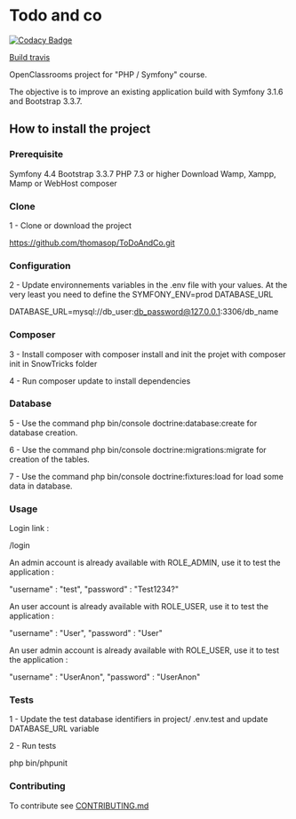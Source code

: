 # Todo and co

[![Codacy Badge](https://app.codacy.com/project/badge/Grade/ee45c5e82e914df7974c856c29cbd940)](https://www.codacy.com/gh/thomasop/ToDoAndCo/dashboard?utm_source=github.com&amp;utm_medium=referral&amp;utm_content=thomasop/ToDoAndCo&amp;utm_campaign=Badge_Grade)

[Build travis](https://travis-ci.com/thomasop/ToDoAndCo.svg?branch=dev)

OpenClassrooms project for "PHP / Symfony" course.

The objective is to improve an existing application build with Symfony 3.1.6 and Bootstrap 3.3.7.

## How to install the project

### Prerequisite

Symfony 4.4
Bootstrap 3.3.7
PHP 7.3 or higher
Download Wamp, Xampp, Mamp or WebHost
composer

### Clone

1 - Clone or download the project

https://github.com/thomasop/ToDoAndCo.git

### Configuration

2 - Update environnements variables in the .env file with your values. At the very least you need to define the SYMFONY_ENV=prod DATABASE_URL

DATABASE_URL=mysql://db_user:db_password@127.0.0.1:3306/db_name

### Composer

3 - Install composer with composer install and init the projet with composer init in SnowTricks folder

4 - Run composer update to install dependencies

### Database

5 - Use the command php bin/console doctrine:database:create for database creation.

6 - Use the command php bin/console doctrine:migrations:migrate for creation of the tables.

7 - Use the command php bin/console doctrine:fixtures:load for load some data in database.

### Usage

Login link :

/login

An admin account is already available with ROLE_ADMIN, use it to test the application :

"username" : "test",
"password" : "Test1234?"

An user account is already available with ROLE_USER, use it to test the application :

"username" : "User",
"password" : "User"

An user admin account is already available with ROLE_USER, use it to test the application :

"username" : "UserAnon",
"password" : "UserAnon"

### Tests

1 - Update the test database identifiers in project/ .env.test and update DATABASE_URL variable

2 - Run tests

php bin/phpunit

### Contributing

To contribute see [CONTRIBUTING.md](https://github.com/thomasop/SnowTricks/blob/master/CONTRIBUTING.md)
